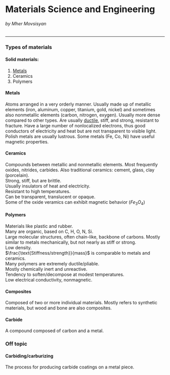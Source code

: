 # Materials Science and Engineering
###### by Mher Movsisyan
---

### Types of materials

#### Solid materials:
1. [Metals](https://github.com/MovsisyanM/sandbox/blob/main/MaterialsScience/Knowledge.md#metals)
2. Ceramics
3. Polymers

#### Metals
Atoms arranged in a very orderly manner.
Usually made up of metallic elements (iron, aluminum, copper, titanium, gold, nickel) and sometimes also nonmetallic elements (carbon, nitrogen, exygen).
Usually more dense compared to other types.
Are usually [ductile](https://github.com/MovsisyanM/sandbox/blob/main/MaterialsScience/Knowledge.md#ductileductility), stiff, and strong, resistant to fracture.
Have a large number of nonlocalized electrons, thus good conductors of electricity and heat but are not transparent to visible light.
Polish metals are usually lustrous.
Some metals (Fe, Co, Ni) have useful magnetic properties.


#### Ceramics

Compounds between metallic and nonmetallic elements.
Most frequently oxides, nitrides, carbides.
Also traditional ceramics: cement, glass, clay (porcelain).  
Strong, stiff, but are brittle.  
Usually insulators of heat and electricity.  
Resistant to high temperatures.  
Can be transparent, translucent or opaque.  
Some of the oxide veramics can exhibit magnetic behavior ($Fe_3O_4$)


#### Polymers

Materials like plastic and rubber.  
Many are organic, based on C, H, O, N, Si.  
Large molecular structures, often chain-like, backbone of carbons.
Mostly similar to metals mechanically, but not nearly as stiff or strong.  
Low density.  
$\frac{\text{Stiffness/strength}}{mass}$ is comparable to metals and ceramics.  
Many polymers are extremely ductile/pliable.  
Mostly chemically inert and unreactive.  
Tendency to soften/decompose at modest temperatures.  
Low electrical conductivity, nonmagnetic.


#### Composites

Composed of two or more individual materials.
Mostly refers to synthetic materials, but wood and bone are also composites.  


#### Carbide
A compound composed of carbon and a metal.

### Off topic



#### Carbiding/carburizing
The process for producing carbide coatings on a metal piece.

